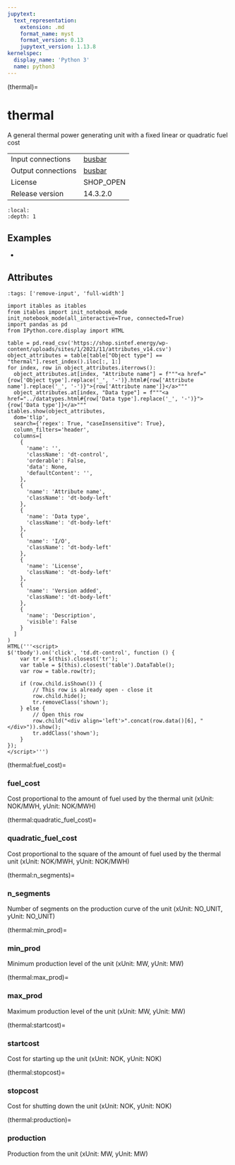 ```yaml
---
jupytext:
  text_representation:
    extension: .md
    format_name: myst
    format_version: 0.13
    jupytext_version: 1.13.8
kernelspec:
  display_name: 'Python 3'
  name: python3
---
```


(thermal)=
# thermal
A general thermal power generating unit with a fixed linear or quadratic fuel cost

|   |   |
|---|---|
|Input connections|<a href="busbar.html">busbar</a>|
|Output connections|<a href="busbar.html">busbar</a>|
|License|SHOP_OPEN|
|Release version|14.3.2.0|

```{contents}
:local:
:depth: 1
```



## Examples
  - [](power-flow-example)
  



## Attributes
```{code-cell} ipython3
:tags: ['remove-input', 'full-width']

import itables as itables
from itables import init_notebook_mode
init_notebook_mode(all_interactive=True, connected=True)
import pandas as pd
from IPython.core.display import HTML

table = pd.read_csv('https://shop.sintef.energy/wp-content/uploads/sites/1/2021/11/attributes_v14.csv')
object_attributes = table[table["Object type"] == "thermal"].reset_index().iloc[:, 1:]
for index, row in object_attributes.iterrows():
  object_attributes.at[index, "Attribute name"] = f"""<a href="{row['Object type'].replace('_', '-')}.html#{row['Attribute name'].replace('_', '-')}">{row['Attribute name']}</a>"""
  object_attributes.at[index, "Data type"] = f"""<a href="../datatypes.html#{row['Data type'].replace('_', '-')}">{row['Data type']}</a>"""
itables.show(object_attributes,
  dom='tlip',
  search={'regex': True, "caseInsensitive": True},
  column_filters='header',
  columns=[
    {
      'name': '',
      'className': 'dt-control',
      'orderable': False,
      'data': None,
      'defaultContent': '',
    },
    {
      'name': 'Attribute name',
      'className': 'dt-body-left'
    },
    {
      'name': 'Data type',
      'className': 'dt-body-left'
    },
    {
      'name': 'I/O',
      'className': 'dt-body-left'
    },
    {
      'name': 'License',
      'className': 'dt-body-left'
    },
    {
      'name': 'Version added',
      'className': 'dt-body-left'
    },
    {
      'name': 'Description',
      'visible': False
    }
  ]
)
HTML('''<script>
$('tbody').on('click', 'td.dt-control', function () {
    var tr = $(this).closest('tr');
    var table = $(this).closest('table').DataTable();
    var row = table.row(tr);

    if (row.child.isShown()) {
        // This row is already open - close it
        row.child.hide();
        tr.removeClass('shown');
    } else {
        // Open this row
        row.child("<div align='left'>".concat(row.data()[6], "</div>")).show();
        tr.addClass('shown');
    }
});
</script>''')
```

(thermal:fuel_cost)=
### fuel_cost
Cost proportional to the amount of fuel used by the thermal unit (xUnit: NOK/MWH, yUnit: NOK/MWH)


(thermal:quadratic_fuel_cost)=
### quadratic_fuel_cost
Cost proportional to the square of the amount of fuel used by the thermal unit (xUnit: NOK/MWH, yUnit: NOK/MWH)


(thermal:n_segments)=
### n_segments
Number of segments on the production curve of the unit (xUnit: NO_UNIT, yUnit: NO_UNIT)


(thermal:min_prod)=
### min_prod
Minimum production level of the unit (xUnit: MW, yUnit: MW)


(thermal:max_prod)=
### max_prod
Maximum production level of the unit (xUnit: MW, yUnit: MW)


(thermal:startcost)=
### startcost
Cost for starting up the unit (xUnit: NOK, yUnit: NOK)


(thermal:stopcost)=
### stopcost
Cost for shutting down the unit (xUnit: NOK, yUnit: NOK)


(thermal:production)=
### production
Production from the unit (xUnit: MW, yUnit: MW)


